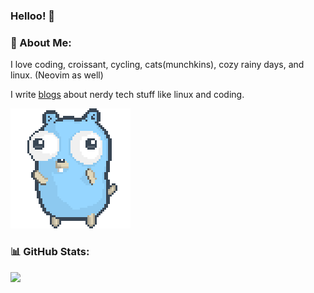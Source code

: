 ### Helloo! 👋

### 💫 About Me:
I love coding, croissant, cycling, cats(munchkins), cozy rainy days, and linux. (Neovim as well)

I write [blogs](https://leanghok.bearblog.dev) about nerdy tech stuff like linux and coding.

![Dancing Gopher GIF](./dancing-gopher.gif)

### 📊 GitHub Stats:
![](https://github-readme-streak-stats.herokuapp.com/?user=leanghok120&theme=tokyonight&hide_border=false)<br/>
